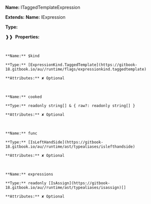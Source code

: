 **Name:** ITaggedTemplateExpression

**Extends:** **Name:** IExpression

**Type:**

❱❱&nbsp;&nbsp;**Properties:**

&nbsp;&nbsp;&nbsp;&nbsp;&nbsp;
```
**Name:** $kind

**Type:** [ExpressionKind.TaggedTemplate](https://gitbook-18.gitbook.io/au//runtime/flags/expressionkind.taggedtemplate)

**Attributes:** ✘ Optional

```

&nbsp;&nbsp;&nbsp;&nbsp;&nbsp;
```
**Name:** cooked

**Type:** readonly string[] & { raw?: readonly string[] }

**Attributes:** ✘ Optional

```

&nbsp;&nbsp;&nbsp;&nbsp;&nbsp;
```
**Name:** func

**Type:** [IsLeftHandSide](https://gitbook-18.gitbook.io/au//runtime/ast/typealiases/islefthandside)

**Attributes:** ✘ Optional

```

&nbsp;&nbsp;&nbsp;&nbsp;&nbsp;
```
**Name:** expressions

**Type:** readonly [IsAssign](https://gitbook-18.gitbook.io/au//runtime/ast/typealiases/isassign)[]

**Attributes:** ✘ Optional

```

